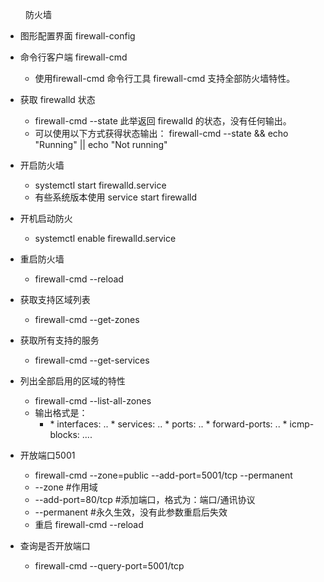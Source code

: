 &emsp;&emsp; 防火墙


* 图形配置界面 firewall-config
* 命令行客户端 firewall-cmd  
  * 使用firewall-cmd  命令行工具 firewall-cmd 支持全部防火墙特性。

* 获取 firewalld 状态  
  * firewall-cmd --state 此举返回 firewalld 的状态，没有任何输出。
  * 可以使用以下方式获得状态输出： firewall-cmd --state && echo "Running" || echo "Not running"
* 开启防火墙
  * systemctl start firewalld.service
  * 有些系统版本使用 service start firewalld
* 开机启动防火
  * systemctl enable firewalld.service
* 重启防火墙
  * firewall-cmd --reload
* 获取支持区域列表
  * firewall-cmd --get-zones
* 获取所有支持的服务  
  * firewall-cmd --get-services
* 列出全部启用的区域的特性  
  * firewall-cmd --list-all-zones  
  * 输出格式是：  
    * <zone>    
      * interfaces: <interface1> ..   
      * services: <service1> ..   
      * ports: <port1> ..    
      * forward-ports: <forward port1> ..   
      * icmp-blocks: <icmp type1> ....
* 开放端口5001
  * firewall-cmd --zone=public --add-port=5001/tcp --permanent
  * --zone #作用域
  * --add-port=80/tcp  #添加端口，格式为：端口/通讯协议
  * --permanent   #永久生效，没有此参数重启后失效
  * 重启 firewall-cmd --reload
* 查询是否开放端口
  * firewall-cmd --query-port=5001/tcp
